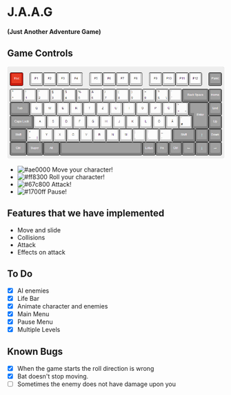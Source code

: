 # J.A.A.G 
#### (Just Another Adventure Game)

## Game Controls

![Keyboard](READMEimg/keyboard.png)

- ![#ae0000](https://placehold.it/12/ae0000?text=+) Move your character!
- ![#ff8300](https://placehold.it/12/ff8300?text=+) Roll your character!
- ![#67c800](https://placehold.it/12/67c800?text=+) Attack!
- ![#1700ff](https://placehold.it/12/1700ff?text=+) Pause!

## Features that we have implemented
- Move and slide
- Collisions
- Attack
- Effects on attack

## To Do 
- [X] AI enemies
- [X] Life Bar
- [X] Animate character and enemies
- [X] Main Menu
- [X] Pause Menu
- [X] Multiple Levels

## Known Bugs

- [X] When the game starts the roll direction is wrong
- [X] Bat doesn't stop moving.
- [ ] Sometimes the enemy does not have damage upon you
